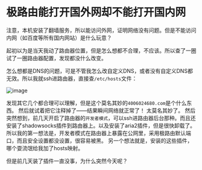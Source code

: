 # 极路由能打开国外网却不能打开国内网

注意，本机安装了翻墙服务，所以能访问外网，证明网络没有问题。但是不能访问内网（如百度等所有国内网站）是什么玩意？

起初以为是当天我动了路由器位置，但是怎么想都不合理，不应该。所以查了一圈试了一圈路由器配置，发现都没什么改变。

怎么想都是DNS的问题，可是不管我怎么改自定义DNS，或者没有自定义DNS都无效。所以我就ssh进路由器，直接查`/etc/hosts`文件：

![image](https://user-images.githubusercontent.com/14041622/45920324-fce4d700-bed4-11e8-9191-7da0d6a9e2b0.png)

发现其它几个都合理可以理解，但是这个莫名其妙的`4006024680.com`是个什么东西。
然后就试着把它注释掉了——结果瞬间网络就正常了！
太莫名其妙了。
然后突然想到，前几天开启了路由器的`开发者模式`，可以ssh进路由器后台那种。而且还安装了shadowsocks插件到路由器上。以及安装了aria2插件，但是很快卸载了。
所以我的第一想法是，开发者模式在路由器上暴露在公网里，采用极路由默认端口，而且安全设置都没设置，很容易被黑。
另一个想法就是，安装的这些插件，哪个耍流氓给我加了hosts映射。

但是前几天装了插件一直没事，为什么突然今天呢？

